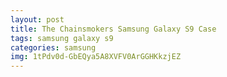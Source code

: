 ```yaml
---
layout: post
title: The Chainsmokers Samsung Galaxy S9 Case
tags: samsung galaxy s9
categories: samsung
img: 1tPdv0d-GbEQya5A8XVFV0ArGGHKkzjEZ
---
```

